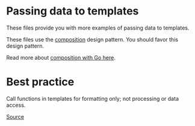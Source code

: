 # Passing data to templates

These files provide you with more examples of passing data to templates.

These files use the [composition](https://en.wikipedia.org/wiki/Composition_over_inheritance) design pattern. You should favor this design pattern. 

Read more about [composition with Go here](https://www.goinggo.net/2015/09/composition-with-go.html).

# Best practice
Call functions in templates for formatting only; not processing or data access.

[Source](https://github.com/GoesToEleven/golang-web-dev/tree/master/011_composition-and-methods)
